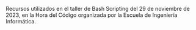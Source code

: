 Recursos utilizados en el taller de Bash Scripting del 29 de noviembre de 2023, en la Hora del Código organizada por la Escuela de Ingeniería Informática.
